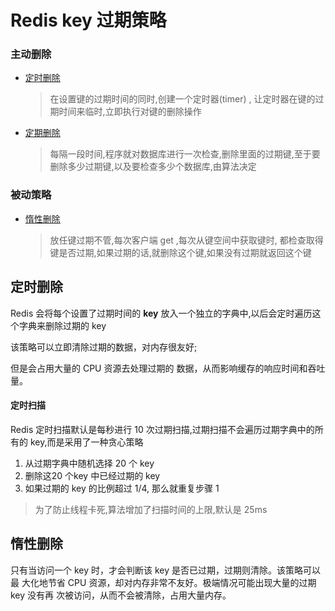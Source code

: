 # Redis key 过期策略

### 主动删除

- [定时删除](#定时删除)

  > 在设置键的过期时间的同时,创建一个定时器(timer) , 让定时器在键的过期时间来临时,立即执行对键的删除操作

- [定期删除](#定期删除)

  > 每隔一段时间,程序就对数据库进行一次检查,删除里面的过期键,至于要删除多少过期键,以及要检查多少个数据库,由算法决定

### 被动策略

- [惰性删除](#惰性删除)

  > 放任键过期不管,每次客户端 get ,每次从键空间中获取键时, 都检查取得键是否过期,如果过期的话,就删除这个键,如果没有过期就返回这个键

  

## 定时删除

Redis 会将每个设置了过期时间的 **key** 放入一个独立的字典中,以后会定时遍历这个字典来删除过期的 key

该策略可以立即清除过期的数据，对内存很友好;

但是会占用大量的 CPU 资源去处理过期的 数据，从而影响缓存的响应时间和吞吐量。

#### 定时扫描

Redis 定时扫描默认是每秒进行 10 次过期扫描,过期扫描不会遍历过期字典中的所有的 key,而是采用了一种贪心策略

1. 从过期字典中随机选择 20 个 key
2. 删除这20 个key 中已经过期的 key
3. 如果过期的 key 的比例超过 1/4, 那么就重复步骤 1

> 为了防止线程卡死,算法增加了扫描时间的上限,默认是 25ms

## 惰性删除

只有当访问一个 key 时，才会判断该 key 是否已过期，过期则清除。该策略可以最 大化地节省 CPU 资源，却对内存非常不友好。极端情况可能出现大量的过期 key 没有再 次被访问，从而不会被清除，占用大量内存。